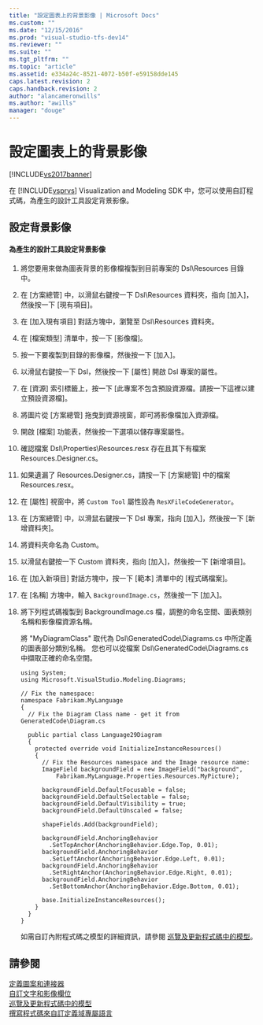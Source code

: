 ```yaml
---
title: "設定圖表上的背景影像 | Microsoft Docs"
ms.custom: ""
ms.date: "12/15/2016"
ms.prod: "visual-studio-tfs-dev14"
ms.reviewer: ""
ms.suite: ""
ms.tgt_pltfrm: ""
ms.topic: "article"
ms.assetid: e334a24c-8521-4072-b50f-e59158dde145
caps.latest.revision: 2
caps.handback.revision: 2
author: "alancameronwills"
ms.author: "awills"
manager: "douge"
---
```

# 設定圖表上的背景影像
[!INCLUDE[vs2017banner](../code-quality/includes/vs2017banner.md)]

在 [!INCLUDE[vsprvs](../code-quality/includes/vsprvs_md.md)] Visualization and Modeling SDK 中，您可以使用自訂程式碼，為產生的設計工具設定背景影像。  
  
## 設定背景影像  
  
#### 為產生的設計工具設定背景影像  
  
1.  將您要用來做為圖表背景的影像檔複製到目前專案的 Dsl\\Resources 目錄中。  
  
2.  在 \[方案總管\] 中，以滑鼠右鍵按一下 Dsl\\Resources 資料夾，指向 \[加入\]，然後按一下 \[現有項目\]。  
  
3.  在 \[加入現有項目\] 對話方塊中，瀏覽至 Dsl\\Resources 資料夾。  
  
4.  在 \[檔案類型\] 清單中，按一下 \[影像檔\]。  
  
5.  按一下要複製到目錄的影像檔，然後按一下 \[加入\]。  
  
6.  以滑鼠右鍵按一下 Dsl，然後按一下 \[屬性\] 開啟 Dsl 專案的屬性。  
  
7.  在 \[資源\] 索引標籤上，按一下 \[此專案不包含預設資源檔。請按一下這裡以建立預設資源檔\]。  
  
8.  將圖片從 \[方案總管\] 拖曳到資源視窗，即可將影像檔加入資源檔。  
  
9. 開啟 \[檔案\] 功能表，然後按一下選項以儲存專案屬性。  
  
10. 確認檔案 Dsl\\Properties\\Resources.resx 存在且其下有檔案 Resources.Designer.cs。  
  
11. 如果遺漏了 Resources.Designer.cs，請按一下 \[方案總管\] 中的檔案 Resources.resx。  
  
12. 在 \[屬性\] 視窗中，將 `Custom Tool` 屬性設為 `ResXFileCodeGenerator`。  
  
13. 在 \[方案總管\] 中，以滑鼠右鍵按一下 Dsl 專案，指向 \[加入\]，然後按一下 \[新增資料夾\]。  
  
14. 將資料夾命名為 Custom。  
  
15. 以滑鼠右鍵按一下 Custom 資料夾，指向 \[加入\]，然後按一下 \[新增項目\]。  
  
16. 在 \[加入新項目\] 對話方塊中，按一下 \[範本\] 清單中的 \[程式碼檔案\]。  
  
17. 在 \[名稱\] 方塊中，輸入 `BackgroundImage.cs`，然後按一下 \[加入\]。  
  
18. 將下列程式碼複製到 BackgroundImage.cs 檔，調整的命名空間、圖表類別名稱和影像檔資源名稱。  
  
     將 "MyDiagramClass" 取代為 Dsl\\GeneratedCode\\Diagrams.cs 中所定義的圖表部分類別名稱。  您也可以從檔案 Dsl\\GeneratedCode\\Diagrams.cs 中擷取正確的命名空間。  
  
    ```  
    using System;  
    using Microsoft.VisualStudio.Modeling.Diagrams;  
  
    // Fix the namespace:  
    namespace Fabrikam.MyLanguage  
    {  
      // Fix the Diagram Class name - get it from GeneratedCode\Diagram.cs  
  
      public partial class Language29Diagram  
      {  
        protected override void InitializeInstanceResources()  
        {  
          // Fix the Resources namespace and the Image resource name:  
          ImageField backgroundField = new ImageField("background",  
              Fabrikam.MyLanguage.Properties.Resources.MyPicture);  
  
          backgroundField.DefaultFocusable = false;  
          backgroundField.DefaultSelectable = false;  
          backgroundField.DefaultVisibility = true;  
          backgroundField.DefaultUnscaled = false;  
  
          shapeFields.Add(backgroundField);  
  
          backgroundField.AnchoringBehavior  
            .SetTopAnchor(AnchoringBehavior.Edge.Top, 0.01);  
          backgroundField.AnchoringBehavior  
            .SetLeftAnchor(AnchoringBehavior.Edge.Left, 0.01);  
          backgroundField.AnchoringBehavior  
            .SetRightAnchor(AnchoringBehavior.Edge.Right, 0.01);  
          backgroundField.AnchoringBehavior  
            .SetBottomAnchor(AnchoringBehavior.Edge.Bottom, 0.01);  
  
          base.InitializeInstanceResources();  
        }  
      }  
    }  
    ```  
  
     如需自訂內附程式碼之模型的詳細資訊，請參閱 [巡覽及更新程式碼中的模型](../modeling/navigating-and-updating-a-model-in-program-code.md)。  
  
## 請參閱  
 [定義圖案和連接器](../modeling/defining-shapes-and-connectors.md)   
 [自訂文字和影像欄位](../modeling/customizing-text-and-image-fields.md)   
 [巡覽及更新程式碼中的模型](../modeling/navigating-and-updating-a-model-in-program-code.md)   
 [撰寫程式碼來自訂定義域專屬語言](../modeling/writing-code-to-customise-a-domain-specific-language.md)